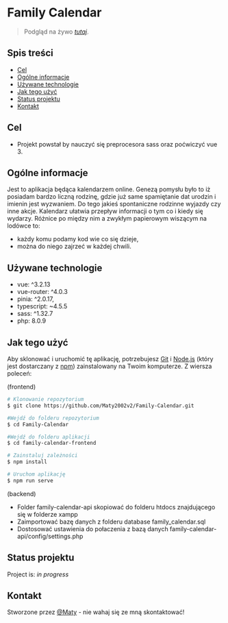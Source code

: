 # Family Calendar

> Podgląd na żywo [_tutaj_](https://gh-pages--marvelous-speculoos-9d49b5.netlify.app/).

## Spis treści

- [Cel](#Cel)
- [Ogólne informacje](#Ogólne-informacje)
- [Używane technologie](#Używane-technologie)
- [Jak tego użyć](#jak-tego-użyć)
- [Status projektu](#status-projektu)
- [Kontakt](#kontakt)
<!-- * [License](#license) -->

## Cel

- Projekt powstał by nauczyć się preprocesora sass oraz poćwiczyć vue 3.

## Ogólne informacje

Jest to aplikacja będąca kalendarzem online. Genezą pomysłu było to iż posiadam bardzo liczną rodzinę, gdzie już same spamiętanie dat urodzin i imienin jest wyzwaniem. Do tego jakieś spontaniczne rodzinne wyjazdy czy inne akcje. Kalendarz ułatwia przepływ informacji o tym co i kiedy się wydarzy. Różnice po między nim a zwykłym papierowym wiszącym na lodówce to:

- każdy komu podamy kod wie co się dzieje,
- można do niego zajrzeć w każdej chwili.

## Używane technologie

- vue: ^3.2.13
- vue-router: ^4.0.3
- pinia: ^2.0.17,
- typescript: ~4.5.5
- sass: ^1.32.7
- php: 8.0.9

## Jak tego użyć

Aby sklonować i uruchomić tę aplikację, potrzebujesz [Git](https://git-scm.com) i [Node.js](https://nodejs.org/en/download/) (który jest dostarczany z [ npm](http://npmjs.com)) zainstalowany na Twoim komputerze. Z wiersza poleceń:

(frontend)

```bash
# Klonowanie repozytorium
$ git clone https://github.com/Maty2002v2/Family-Calendar.git

#Wejdź do folderu repozytorium
$ cd Family-Calendar

#Wejdź do folderu aplikacji
$ cd family-calendar-frontend

# Zainstaluj zależności
$ npm install

# Uruchom aplikację
$ npm run serve
```

(backend)

- Folder family-calendar-api skopiować do folderu htdocs znajdującego się w folderze xampp
- Zaimportować bazę danych z folderu database family_calendar.sql
- Dostosować ustawienia do połaczenia z bazą danych family-calendar-api/config/settings.php

## Status projektu

Project is: _in progress_

## Kontakt

Stworzone przez [@Maty](mailto:mateusz_malolepszy_02@wp.pl) - nie wahaj się ze mną skontaktować!

<!-- Optional -->
<!-- ## License -->
<!-- This project is open source and available under the [... License](). -->

<!-- You don't have to include all sections - just the one's relevant to your project -->
